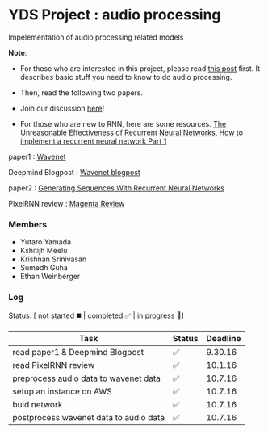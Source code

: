 # YDS Project : audio processing 

Impelementation of audio processing related models

**Note**: 
- For those who are interested in this project, please read [this post]() first. It describes basic stuff you need to know to do audio processing.

- Then, read the following two papers. 

- Join our discussion [here]()!

- For those who are new to RNN, here are some resources. [The Unreasonable Effectiveness of Recurrent Neural Networks](http://karpathy.github.io/2015/05/21/rnn-effectiveness/), [How to implement a recurrent neural network Part 1](http://peterroelants.github.io/posts/rnn_implementation_part01/)

paper1 : [Wavenet](https://arxiv.org/pdf/1609.03499.pdf)

Deepmind Blogpost : [Wavenet blogpost](https://deepmind.com/blog/wavenet-generative-model-raw-audio/)

paper2 : [Generating Sequences With Recurrent Neural Networks](https://arxiv.org/pdf/1308.0850v5.pdf)

PixelRNN review : [Magenta Review](https://github.com/tensorflow/magenta/blob/master/magenta/reviews/pixelrnn.md)

### Members
- Yutaro Yamada
- Kshitijh Meelu
- Krishnan Srinivasan
- Sumedh Guha
- Ethan Weinberger

### Log 
Status: [ not started :black_medium_square: | completed :white_check_mark: | in progress :speech_balloon:]

| Task | Status | Deadline |
|------|--------|----------|
|read paper1 & Deepmind Blogpost|:white_check_mark:|9.30.16|
|read PixelRNN review|:white_check_mark:|10.1.16|
|preprocess audio data to wavenet data|:white_check_mark:|10.7.16|
|setup an instance on AWS|:white_check_mark:|10.7.16|
|buid network|:white_check_mark:|10.7.16|
|postprocess wavenet data to audio data|:white_check_mark:|10.7.16|

